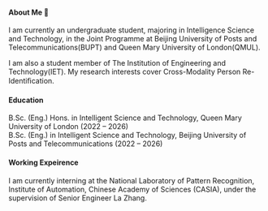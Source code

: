 #### About Me 👋

I am currently an undergraduate student, majoring in Intelligence Science and Technology, in the Joint Programme at Beijing University of Posts and Telecommunications(BUPT) and Queen Mary University of London(QMUL).

I am also a student member of The Institution of Engineering and Technology(IET). My research interests cover Cross-Modality Person Re-Identiﬁcation.

#### Education

B.Sc. (Eng.) Hons. in Intelligent Science and Technology, Queen Mary University of London (2022 – 2026)  
B.Sc. (Eng.) in Intelligent Science and Technology, Beijing University of Posts and Telecommunications (2022 – 2026)

#### Working Expeirence

I am currently interning at the National Laboratory of Pattern Recognition, Institute of Automation, Chinese Academy of Sciences (CASIA), under the supervision of Senior Engineer La Zhang.
